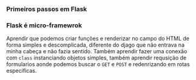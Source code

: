 ### Primeiros passos em Flask 


### Flask é micro-framewrok

Aprendir que podemos criar funções e renderizar no campo do HTML de forma simples e descomplicada, diferente do djago que não entrava na minha cabeça e não fazia sentido. Também aprendir fazer uma conexão com `class` instanciando objetos simples, também aprendir requsição de formularios aonde podemos buscar o `GET` e `POST` e redenrizando em rotas especificas.